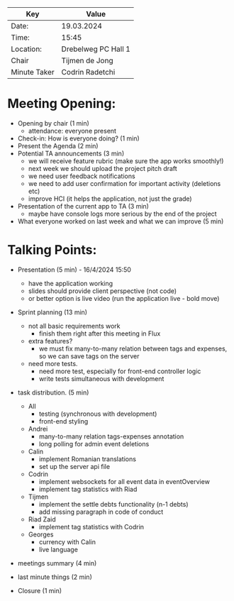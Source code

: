 |  Key  |  Value  |
|  ---  |   ---   |
| Date: | 19.03.2024 |
| Time: | 15:45 |
| Location: | Drebelweg PC Hall 1 |
| Chair        | Tijmen de Jong |
| Minute Taker | Codrin Radetchi |

# Meeting Opening:
- Opening by chair (1 min)
	- attendance: everyone present
- Check-in: How is everyone doing? (1 min)
- Present the Agenda (2 min)
- Potential TA announcements (3 min)
    - we will receive feature rubric (make sure the app works smoothly!)
    - next week we should upload the project pitch draft
    - we need user feedback notifications
    - we need to add user confirmation for important activity (deletions etc)
    - improve HCI (it helps the application, not just the grade)
- Presentation of the current app to TA (3 min)
  - maybe have console logs more serious by the end of the project
- What everyone worked on last week and what we can improve (5 min)

# Talking Points:
- Presentation (5 min) 
        - 16/4/2024 15:50
  - have the application working
  - slides should provide client perspective (not code)
  - or better option is live video (run the application live - bold move)
- Sprint planning (13 min)
	- not all basic requirements work
      - finish them right after this meeting in Flux
	- extra features?
      - we must fix many-to-many relation between tags and expenses, so we can save tags on the server 
	- need more tests.
      - need more test, especially for front-end controller logic
      - write tests simultaneous with development
- task distribution. (5 min)
  - All
    - testing (synchronous with development)
    - front-end styling
  - Andrei
    - many-to-many relation tags-expenses annotation
    - long polling for admin event deletions
  - Calin
    - implement Romanian translations
    - set up the server api file
  - Codrin
    - implement websockets for all event data in eventOverview
    - implement tag statistics with Riad
  - Tijmen
    - implement the settle debts functionality (n-1 debts)
    - add missing paragraph in code of conduct
  - Riad Zaid
    - implement tag statistics with Codrin
  - Georges
    - currency with Calin
    - live language

- meetings summary (4 min)
- last minute things (2 min)

- Closure (1 min)
